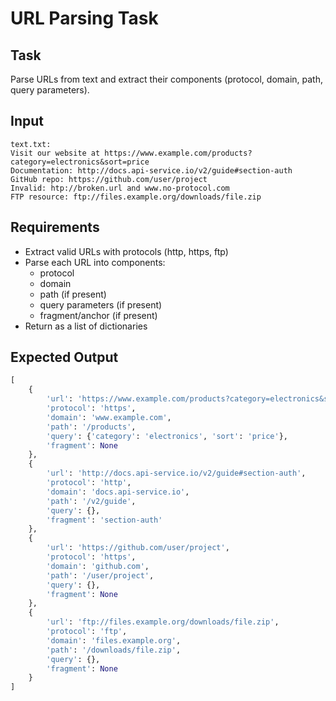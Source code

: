# URL Parsing Task

## Task
Parse URLs from text and extract their components (protocol, domain, path, query parameters).

## Input
```
text.txt:
Visit our website at https://www.example.com/products?category=electronics&sort=price
Documentation: http://docs.api-service.io/v2/guide#section-auth
GitHub repo: https://github.com/user/project
Invalid: htp://broken.url and www.no-protocol.com
FTP resource: ftp://files.example.org/downloads/file.zip
```

## Requirements
- Extract valid URLs with protocols (http, https, ftp)
- Parse each URL into components:
  - protocol
  - domain
  - path (if present)
  - query parameters (if present)
  - fragment/anchor (if present)
- Return as a list of dictionaries

## Expected Output
```python
[
    {
        'url': 'https://www.example.com/products?category=electronics&sort=price',
        'protocol': 'https',
        'domain': 'www.example.com',
        'path': '/products',
        'query': {'category': 'electronics', 'sort': 'price'},
        'fragment': None
    },
    {
        'url': 'http://docs.api-service.io/v2/guide#section-auth',
        'protocol': 'http',
        'domain': 'docs.api-service.io',
        'path': '/v2/guide',
        'query': {},
        'fragment': 'section-auth'
    },
    {
        'url': 'https://github.com/user/project',
        'protocol': 'https',
        'domain': 'github.com',
        'path': '/user/project',
        'query': {},
        'fragment': None
    },
    {
        'url': 'ftp://files.example.org/downloads/file.zip',
        'protocol': 'ftp',
        'domain': 'files.example.org',
        'path': '/downloads/file.zip',
        'query': {},
        'fragment': None
    }
]
```
